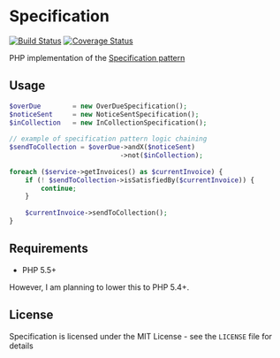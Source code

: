 # Specification 
[![Build Status](https://travis-ci.org/rikbruil/specification.svg)](https://travis-ci.org/rikbruil/specification)
[![Coverage Status](https://coveralls.io/repos/rikbruil/specification/badge.svg?branch=master)](https://coveralls.io/r/rikbruil/specification?branch=master)

PHP implementation of the [Specification pattern][specification_pattern]

## Usage

```php
$overDue        = new OverDueSpecification();
$noticeSent     = new NoticeSentSpecification();
$inCollection   = new InCollectionSpecification();
 
// example of specification pattern logic chaining
$sendToCollection = $overDue->andX($noticeSent)
                            ->not($inCollection);
 
foreach ($service->getInvoices() as $currentInvoice) {
    if (! $sendToCollection->isSatisfiedBy($currentInvoice)) {
        continue;
    }
    
    $currentInvoice->sendToCollection();
}
```

## Requirements

- PHP 5.5+

However, I am planning to lower this to PHP 5.4+.

## License

Specification is licensed under the MIT License - see the `LICENSE` file for details

[specification_pattern]: http://en.wikipedia.org/wiki/Specification_pattern
